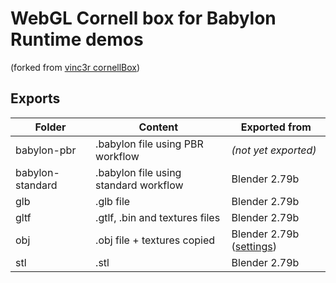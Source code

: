 # WebGL Cornell box for Babylon Runtime demos

(forked from [vinc3r cornellBox](https://github.com/Vinc3r/cornellBox))



## Exports

| Folder           | Content                               | Exported from            |
| ---------------- | ------------------------------------- | ------------------------ |
| babylon-pbr      | .babylon file using PBR workflow      | *(not yet exported)*     |
| babylon-standard | .babylon file using standard workflow | Blender 2.79b            |
| glb              | .glb file                             | Blender 2.79b            |
| gltf             | .gtlf, .bin and textures files        | Blender 2.79b            |
| obj              | .obj file + textures copied           | Blender 2.79b ([settings](README/2.79-obj-settings.png)) |
| stl              | .stl                                  | Blender 2.79b            |

